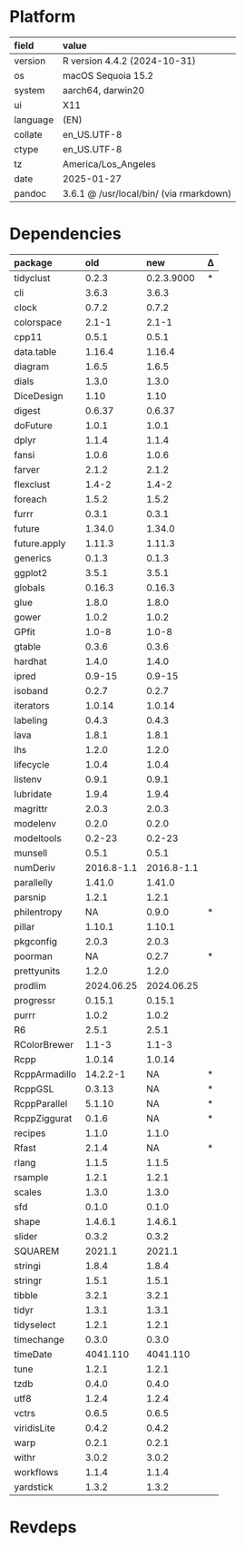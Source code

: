 # Platform

|field    |value                                   |
|:--------|:---------------------------------------|
|version  |R version 4.4.2 (2024-10-31)            |
|os       |macOS Sequoia 15.2                      |
|system   |aarch64, darwin20                       |
|ui       |X11                                     |
|language |(EN)                                    |
|collate  |en_US.UTF-8                             |
|ctype    |en_US.UTF-8                             |
|tz       |America/Los_Angeles                     |
|date     |2025-01-27                              |
|pandoc   |3.6.1 @ /usr/local/bin/ (via rmarkdown) |

# Dependencies

|package       |old        |new        |Δ  |
|:-------------|:----------|:----------|:--|
|tidyclust     |0.2.3      |0.2.3.9000 |*  |
|cli           |3.6.3      |3.6.3      |   |
|clock         |0.7.2      |0.7.2      |   |
|colorspace    |2.1-1      |2.1-1      |   |
|cpp11         |0.5.1      |0.5.1      |   |
|data.table    |1.16.4     |1.16.4     |   |
|diagram       |1.6.5      |1.6.5      |   |
|dials         |1.3.0      |1.3.0      |   |
|DiceDesign    |1.10       |1.10       |   |
|digest        |0.6.37     |0.6.37     |   |
|doFuture      |1.0.1      |1.0.1      |   |
|dplyr         |1.1.4      |1.1.4      |   |
|fansi         |1.0.6      |1.0.6      |   |
|farver        |2.1.2      |2.1.2      |   |
|flexclust     |1.4-2      |1.4-2      |   |
|foreach       |1.5.2      |1.5.2      |   |
|furrr         |0.3.1      |0.3.1      |   |
|future        |1.34.0     |1.34.0     |   |
|future.apply  |1.11.3     |1.11.3     |   |
|generics      |0.1.3      |0.1.3      |   |
|ggplot2       |3.5.1      |3.5.1      |   |
|globals       |0.16.3     |0.16.3     |   |
|glue          |1.8.0      |1.8.0      |   |
|gower         |1.0.2      |1.0.2      |   |
|GPfit         |1.0-8      |1.0-8      |   |
|gtable        |0.3.6      |0.3.6      |   |
|hardhat       |1.4.0      |1.4.0      |   |
|ipred         |0.9-15     |0.9-15     |   |
|isoband       |0.2.7      |0.2.7      |   |
|iterators     |1.0.14     |1.0.14     |   |
|labeling      |0.4.3      |0.4.3      |   |
|lava          |1.8.1      |1.8.1      |   |
|lhs           |1.2.0      |1.2.0      |   |
|lifecycle     |1.0.4      |1.0.4      |   |
|listenv       |0.9.1      |0.9.1      |   |
|lubridate     |1.9.4      |1.9.4      |   |
|magrittr      |2.0.3      |2.0.3      |   |
|modelenv      |0.2.0      |0.2.0      |   |
|modeltools    |0.2-23     |0.2-23     |   |
|munsell       |0.5.1      |0.5.1      |   |
|numDeriv      |2016.8-1.1 |2016.8-1.1 |   |
|parallelly    |1.41.0     |1.41.0     |   |
|parsnip       |1.2.1      |1.2.1      |   |
|philentropy   |NA         |0.9.0      |*  |
|pillar        |1.10.1     |1.10.1     |   |
|pkgconfig     |2.0.3      |2.0.3      |   |
|poorman       |NA         |0.2.7      |*  |
|prettyunits   |1.2.0      |1.2.0      |   |
|prodlim       |2024.06.25 |2024.06.25 |   |
|progressr     |0.15.1     |0.15.1     |   |
|purrr         |1.0.2      |1.0.2      |   |
|R6            |2.5.1      |2.5.1      |   |
|RColorBrewer  |1.1-3      |1.1-3      |   |
|Rcpp          |1.0.14     |1.0.14     |   |
|RcppArmadillo |14.2.2-1   |NA         |*  |
|RcppGSL       |0.3.13     |NA         |*  |
|RcppParallel  |5.1.10     |NA         |*  |
|RcppZiggurat  |0.1.6      |NA         |*  |
|recipes       |1.1.0      |1.1.0      |   |
|Rfast         |2.1.4      |NA         |*  |
|rlang         |1.1.5      |1.1.5      |   |
|rsample       |1.2.1      |1.2.1      |   |
|scales        |1.3.0      |1.3.0      |   |
|sfd           |0.1.0      |0.1.0      |   |
|shape         |1.4.6.1    |1.4.6.1    |   |
|slider        |0.3.2      |0.3.2      |   |
|SQUAREM       |2021.1     |2021.1     |   |
|stringi       |1.8.4      |1.8.4      |   |
|stringr       |1.5.1      |1.5.1      |   |
|tibble        |3.2.1      |3.2.1      |   |
|tidyr         |1.3.1      |1.3.1      |   |
|tidyselect    |1.2.1      |1.2.1      |   |
|timechange    |0.3.0      |0.3.0      |   |
|timeDate      |4041.110   |4041.110   |   |
|tune          |1.2.1      |1.2.1      |   |
|tzdb          |0.4.0      |0.4.0      |   |
|utf8          |1.2.4      |1.2.4      |   |
|vctrs         |0.6.5      |0.6.5      |   |
|viridisLite   |0.4.2      |0.4.2      |   |
|warp          |0.2.1      |0.2.1      |   |
|withr         |3.0.2      |3.0.2      |   |
|workflows     |1.1.4      |1.1.4      |   |
|yardstick     |1.3.2      |1.3.2      |   |

# Revdeps

